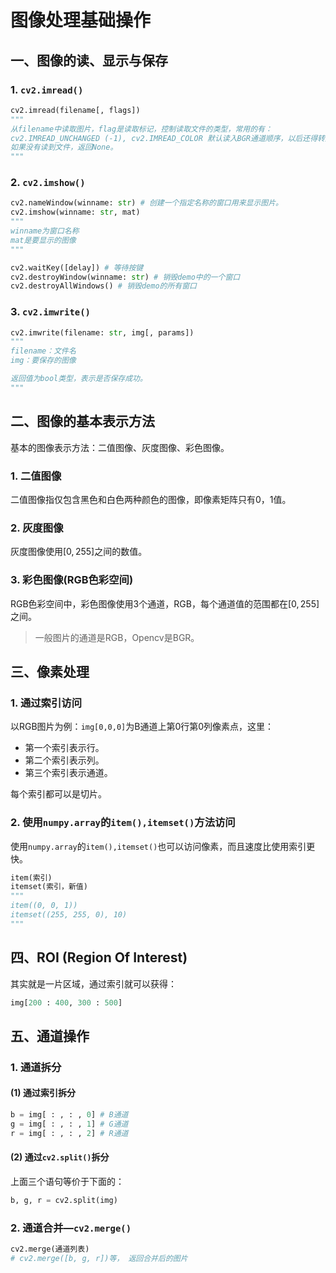 # 图像处理基础操作

## 一、图像的读、显示与保存

### 1.  `cv2.imread()`

```python
cv2.imread(filename[, flags])
"""
从filename中读取图片，flag是读取标记，控制读取文件的类型，常用的有：
cv2.IMREAD_UNCHANGED (-1), cv2.IMREAD_COLOR 默认读入BGR通道顺序，以后还得转成RGB的，cv2.IMREAD_GRAYSCALE将图像调整成单通道灰度图，还有其他。
如果没有读到文件，返回None。
"""
```

### 2. `cv2.imshow()`

```python
cv2.nameWindow(winname: str) # 创建一个指定名称的窗口用来显示图片。
cv2.imshow(winname: str, mat)
"""
winname为窗口名称
mat是要显示的图像
"""

cv2.waitKey([delay]) # 等待按键
cv2.destroyWindow(winname: str) # 销毁demo中的一个窗口
cv2.destroyAllWindows() # 销毁demo的所有窗口
```

### 3. `cv2.imwrite()`

```python
cv2.imwrite(filename: str, img[, params])
"""
filename：文件名
img：要保存的图像

返回值为bool类型，表示是否保存成功。
"""
```



## 二、图像的基本表示方法

基本的图像表示方法：二值图像、灰度图像、彩色图像。

### 1. 二值图像

二值图像指仅包含黑色和白色两种颜色的图像，即像素矩阵只有0，1值。

### 2. 灰度图像

灰度图像使用$[0, 255]$之间的数值。

### 3. 彩色图像(RGB色彩空间)

RGB色彩空间中，彩色图像使用3个通道，RGB，每个通道值的范围都在$[0,255]$之间。

> 一般图片的通道是RGB，Opencv是BGR。



## 三、像素处理

### 1. 通过索引访问

以RGB图片为例：`img[0,0,0]`为B通道上第0行第0列像素点，这里：

+ 第一个索引表示行。
+ 第二个索引表示列。
+ 第三个索引表示通道。

每个索引都可以是切片。



### 2. 使用`numpy.array`的`item(),itemset()`方法访问

使用`numpy.array`的`item(),itemset()`也可以访问像素，而且速度比使用索引更快。

```python
item(索引)
itemset(索引，新值)
"""
item((0, 0, 1))
itemset((255, 255, 0), 10)
"""
```



## 四、ROI (Region Of Interest)

其实就是一片区域，通过索引就可以获得：

```python
img[200 : 400, 300 : 500]
```





## 五、通道操作

### 1. 通道拆分

#### (1) 通过索引拆分

```python
b = img[ : , : , 0] # B通道
g = img[ : , : , 1] # G通道
r = img[ : , : , 2] # R通道
```

#### (2) 通过`cv2.split()`拆分

上面三个语句等价于下面的：

```python
b, g, r = cv2.split(img)
```


### 2. 通道合并—`cv2.merge()`

```python
cv2.merge(通道列表)
# cv2.merge([b, g, r])等， 返回合并后的图片
```

